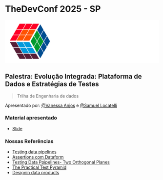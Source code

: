 # TheDevConf 2025 - SP
![logo_tdc](brading-tdc-sao-paulo.png)
## Palestra: Evolução Integrada: Plataforma de Dados e Estratégias de Testes
> Trilha de Engenharia de dados

Apresentado por: [@Vanessa Anjos](https://www.linkedin.com/in/vanessa-p-anjos/)  e [@Samuel Locatelli](https://www.linkedin.com/in/sam-locatelli/)


### Material apresentado
- [Slide](https://github.com/vpanjos/tdc_sp_25_trilha_eng_dados/blob/502b6701f4309b9ca8903b9a6021245d3907723a/%5BTDC-25%5D%20Plataforma%20e%20testes%20de%20Dados.pptx-1.pdf)
### Nossas Referências
- [Testing data pipelines](https://www.thoughtworks.com/en-br/insights/blog/testing/testing-data-pipelines)
- [Assertions com Dataform](https://cloud.google.com/dataform/docs/assertions?hl=pt-br)
- [Testing Data Ppipelines- Two Orthogonal Planes](https://www.thoughtworks.com/en-es/insights/blog/testing/get-back-to-basics-with-testing-data-pipelines-two-orthogonal-planes)
- [The Practical Test Pyramid](https://martinfowler.com/articles/practical-test-pyramid.html#TheTestPyramid)
- [Designin data products](https://martinfowler.com/articles/designing-data-products.html)
